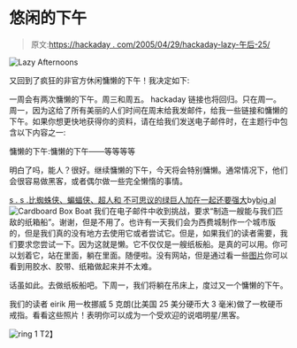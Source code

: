 # 悠闲的下午

> 原文:[https://hackaday . com/2005/04/29/hackaday-lazy-午后-25/](https://hackaday.com/2005/04/29/hackaday-lazy-afternoons-25/)

![Lazy Afternoons](../Images/9394967bccf7d0e19ae8c178b6d2298a.png)

又回到了疯狂的非官方休闲慵懒的下午！我决定如下:

一周会有两次慵懒的下午。周三和周五。
hackaday 链接也将回归。只在周一。周一，因为这给了所有美丽的人们时间在周末给我发邮件，给我一些链接和慵懒的下午。如果你想更快地获得你的资料，请在给我们发送电子邮件时，在主题行中包含以下内容之一:

慵懒的下午:慵懒的下午——等等等等

明白了吗，能人？很好。继续慵懒的下午，今天将会特别慵懒。通常情况下，他们会很容易做黑客，或者偶尔做一些完全懒惰的事情。

[s . s .比蜘蛛侠、蝙蝠侠、超人和
不可思议的绿巨人加在一起还要强大](http://img.photobucket.com/albums/v208/Gourry_Inverse7/noname6.jpg)by[big al](http://partygoers.keenspace.com)
![Cardboard Box Boat](../Images/4e5f204b2c450886124028fd2d840ec6.png)
我们在电子邮件中收到挑战，要求“制造一艘能与我们匹敌的纸箱船”。谢谢，但是不用了。也许有一天我们会为西费城制作一个城市版的，但是我们真的没有地方去使用它或者尝试它。但是，如果我们的读者需要，我们要求您尝试一下。因为这就是懒。它不仅仅是一艘纸板船。是真的可以用。你可以划着它，站在里面，躺在里面。随便啦。没有网站，但是通过看一些[图片](http://img.photobucket.com/albums/v208/Gourry_Inverse7/noname.jpg)你可以看到用胶水、胶带、纸箱做起来并不太难。

话虽如此。去做纸板船吧。下周一，我们将躺在吊床上，度过又一个慵懒的下午。

我们的读者 eirik 用一枚挪威 5 克朗(比美国 25 美分硬币大 3 毫米)做了一枚硬币戒指。看看这些照片！表明你可以成为一个受欢迎的说唱明星/黑客。

![ring 1](../Images/34c4849f18378c4eafabd6957ae8cf07.png)
T2】